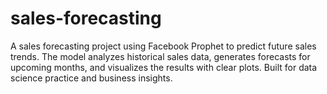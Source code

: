 # sales-forecasting
A sales forecasting project using Facebook Prophet to predict future sales trends. The model analyzes historical sales data, generates forecasts for upcoming months, and visualizes the results with clear plots. Built for data science practice and business insights.
